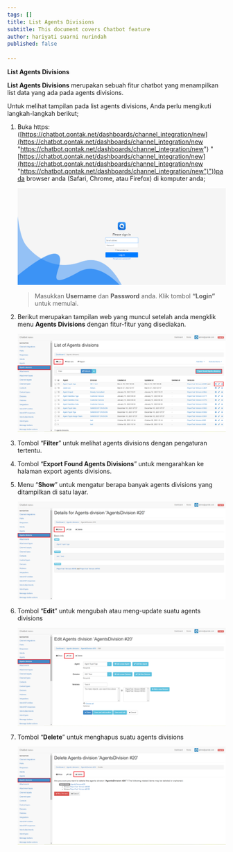 ```yaml
---
tags: []
title: List Agents Divisions
subtitle: This document covers Chatbot feature
author: hariyati suarni nurindah
published: false

---
```

**List Agents Divisions**

**List Agents Divisions** merupakan sebuah fitur chatbot yang menampilkan list data yang ada pada agents divisions.

Untuk melihat tampilan pada list agents divisions, Anda perlu mengikuti langkah-langkah berikut;

1. Buka https: ([https://chatbot.qontak.net/dashboards/channel_integration/new](https://chatbot.qontak.net/dashboards/channel_integration/new "https://chatbot.qontak.net/dashboards/channel_integration/new") "[https://chatbot.qontak.net/dashboards/channel_integration/new](https://chatbot.qontak.net/dashboards/channel_integration/new "https://chatbot.qontak.net/dashboards/channel_integration/new")"))pada browser anda (Safari, Chrome, atau Firefox) di komputer anda;

   ![](/uploads/channell.PNG)

   > Masukkan **Username** dan **Password** anda. Klik tombol **“Login”** untuk memulai.
2. Berikut merupakan tampilan web yang muncul setelah anda mengklik menu **Agents Divisions** dengan fitur-fitur yang disediakan.

   ![](/uploads/agentdivision1.PNG)
3. Tombol “**Filter**” untuk melihat agents divisions dengan pengaturan tertentu.
4. Tombol “**Export Found Agents Divisions**” untuk mengarahkan ke halaman export agents divisions.
5. Menu “**Show**” untuk mengatur berapa banyak agents divisions yang ditampilkan di satu layar.

   ![](/uploads/agentdivision2.PNG)
6. Tombol “**Edit**” untuk mengubah atau meng-update suatu agents divisions

   ![](/uploads/agentdivision3.PNG)
7. Tombol “**Delete**” untuk menghapus suatu agents divisions

   ![](/uploads/agentdivision4.PNG)